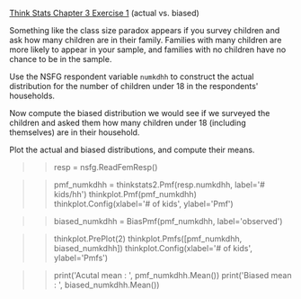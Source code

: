 [Think Stats Chapter 3 Exercise 1](http://greenteapress.com/thinkstats2/html/thinkstats2004.html#toc31) (actual vs. biased)

Something like the class size paradox appears if you survey children and ask how many children are in their family. Families with many children are more likely to appear in your sample, and families with no children have no chance to be in the sample.

Use the NSFG respondent variable `numkdhh` to construct the actual distribution for the number of children under 18 in the respondents' households.

Now compute the biased distribution we would see if we surveyed the children and asked them how many children under 18 (including themselves) are in their household.

Plot the actual and biased distributions, and compute their means.

>>resp = nsfg.ReadFemResp()


>>pmf_numkdhh = thinkstats2.Pmf(resp.numkdhh, label='# kids/hh')
thinkplot.Pmf(pmf_numkdhh)
thinkplot.Config(xlabel='# of kids', ylabel='Pmf')


>>biased_numkdhh = BiasPmf(pmf_numkdhh, label='observed')


>>thinkplot.PrePlot(2)
thinkplot.Pmfs([pmf_numkdhh, biased_numkdhh])
thinkplot.Config(xlabel='# of kids', ylabel='Pmfs')


>>print('Acutal mean : ', pmf_numkdhh.Mean())
print('Biased mean : ', biased_numkdhh.Mean())
